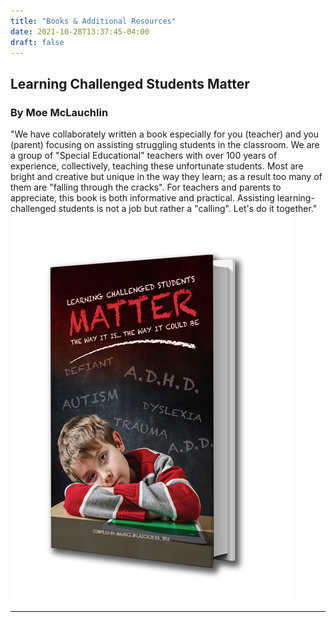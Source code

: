 ```yaml
---
title: "Books & Additional Resources"
date: 2021-10-28T13:37:45-04:00
draft: false
---
```


## Learning Challenged Students Matter
### By Moe McLauchlin

"We have collaborately written a book especially for you (teacher) and you (parent) focusing on assisting struggling students in the classroom. We are a group of "Special Educational" teachers with over 100 years of experience, collectively, teaching these unfortunate students. Most are bright and creative but unique in the way they learn; as a result too many of them are "falling through the cracks". For teachers and parents to appreciate, this book is both informative and practical. Assisting learning-challenged students is not a job but rather a "calling". Let's do it together."
[![Learning Challenged Students Matter](../images/BookCover_new.png "Learning Challenged Students Matter")](https://www.amazon.com/Learning-Challenged-Students-Maurice-McLauchlin-ebook/dp/B078YZ2FZ2)

***

